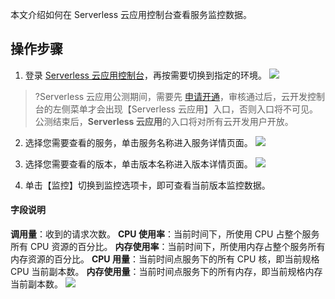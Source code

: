 本文介绍如何在 Serverless 云应用控制台查看服务监控数据。

## 操作步骤

1. 登录 [Serverless 云应用控制台](https://console.cloud.tencent.com/tcb/service)，再按需要切换到指定的环境。
![](https://main.qcloudimg.com/raw/7ccca44479b1c0cf092234a8e0f1ee5a.png)



> ?Serverless 云应用公测期间，需要先 [申请开通](https://cloud.tencent.com/apply/p/y5uji0g6a7p)，审核通过后，云开发控制台的左侧菜单才会出现【Serverless 云应用】入口，否则入口将不可见。公测结束后，**Serverless 云应用**的入口将对所有云开发用户开放。

2. 选择您需要查看的服务，单击服务名称进入服务详情页面。
![](https://main.qcloudimg.com/raw/0549eee11a609f62ef5a95f77e6d969b.png)

3. 选择您需要查看的版本，单击版本名称进入版本详情页面。
![](https://main.qcloudimg.com/raw/74b7c4c1c429fe3bdf22d91609d7cb46.png)

4. 单击【监控】切换到监控选项卡，即可查看当前版本监控数据。

#### 字段说明

**调用量**：收到的请求次数。
**CPU 使用率**：当前时间下，所使用 CPU 占整个服务所有 CPU 资源的百分比。
**内存使用率**：当前时间下，所使用内存占整个服务所有内存资源的百分比。
**CPU 用量**：当前时间点服务下的所有 CPU 核，即当前规格 CPU 当前副本数。
**内存使用量**：当前时间点服务下的所有内存，即当前规格内存当前副本数。
![](https://main.qcloudimg.com/raw/4fe7d4caef406f4162d5a147914ea0f9.png)

